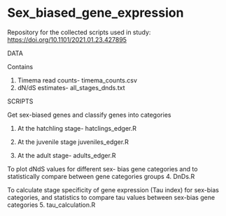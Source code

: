 # Sex_biased_gene_expression

Repository for the collected scripts used in study: 
https://doi.org/10.1101/2021.01.23.427895 

DATA

Contains 
1. Timema read counts- timema_counts.csv
2. dN/dS estimates- all_stages_dnds.txt

SCRIPTS 

Get sex-biased genes and classify genes into categories
1. At the hatchling stage- 
   hatclings_edger.R 
   
2. At the juvenile stage
   juveniles_edger.R
   
3. At the adult stage- 
   adults_edger.R

To plot dNdS values for different sex- bias gene categories and to statistically compare between gene categories groups
4.  DnDs.R

To calculate stage specificity of gene expression (Tau index) for sex-bias categories, and statistics to compare tau values between sex-bias gene categories
5. tau_calculation.R

